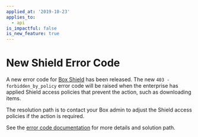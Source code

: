 ```yaml
---
applied_at: '2019-10-23'
applies_to:
  - api
is_impactful: false
is_new_feature: true
---
```

# New Shield Error Code

A new error code for [Box Shield][box-shield] has been released. The new
`403 - forbidden_by_policy` error code will be raised when the enterprise has
applied Shield access policies that prevent the action, such as downloading
items.

The resolution path is to contact your Box admin to adjust the Shield access
policies if the action is required.

See the
[error code documentation](guide://api-calls/permissions-and-errors/common-errors)
for more details and solution path.

[box-shield]: https://www.box.com/shield